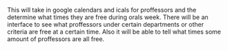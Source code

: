 
This will take in google calendars and icals for proffessors and the determine what times they are free during orals week.
There will be an interface to see what proffessors under certain departments or other criteria are free at a certain time.
Also it will be able to tell what times some amount of proffessors are all free. 
